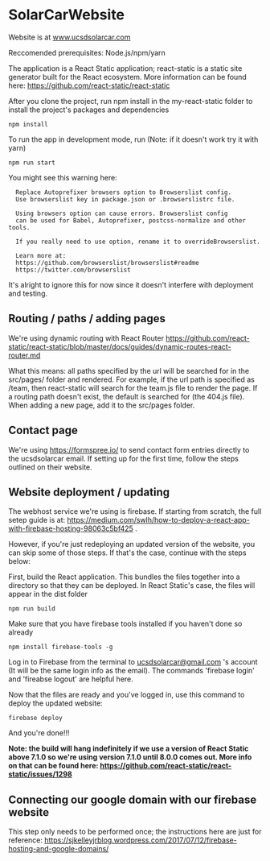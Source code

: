 # SolarCarWebsite

Website is at www.ucsdsolarcar.com

Reccomended prerequisites: Node.js/npm/yarn

The application is a React Static application; react-static is a static site generator built for the React ecosystem.
More information can be found here: https://github.com/react-static/react-static

After you clone the project, run npm install in the my-react-static folder to install the project's packages and dependencies

```
npm install
```

To run the app in development mode, run (Note: if it doesn't work try it with yarn)

```
npm run start
```

You might see this warning here:

```
  Replace Autoprefixer browsers option to Browserslist config.
  Use browserslist key in package.json or .browserslistrc file.

  Using browsers option can cause errors. Browserslist config
  can be used for Babel, Autoprefixer, postcss-normalize and other tools.

  If you really need to use option, rename it to overrideBrowserslist.

  Learn more at:
  https://github.com/browserslist/browserslist#readme
  https://twitter.com/browserslist
```

It's alright to ignore this for now since it doesn't interfere with deployment and testing.

## Routing / paths / adding pages

We're using dynamic routing with React Router
https://github.com/react-static/react-static/blob/master/docs/guides/dynamic-routes-react-router.md

What this means: all paths specified by the url will be searched for in the src/pages/ folder and rendered. For example, if the url path is specified as /team, then react-static will search for the team.js file to render the page. If a routing path doesn't exist, the default is searched for (the 404.js file). When adding a new page, add it to the src/pages folder.

## Contact page

We're using https://formspree.io/ to send contact form entries directly to the ucsdsolarcar email.
If setting up for the first time, follow the steps outlined on their website.

## Website deployment / updating

The webhost service we're using is firebase. If starting from scratch, the full setep guide is at: https://medium.com/swlh/how-to-deploy-a-react-app-with-firebase-hosting-98063c5bf425 .

However, if you're just redeploying an updated version of the website, you can skip some of those steps.
If that's the case, continue with the steps below:

First, build the React application. This bundles the files together into a directory so that they can be deployed.
In React Static's case, the files will appear in the dist folder

```
npm run build
```

Make sure that you have firebase tools installed if you haven't done so already

```
npm install firebase-tools -g
```

Log in to Firebase from the terminal to ucsdsolarcar@gmail.com 's account (It will be the same login info as the email). The commands 'firebase login' and 'fireabse logout'
are helpful here.

Now that the files are ready and you've logged in, use this command to deploy the updated website:

```
firebase deploy
```

And you're done!!!

**Note: the build will hang indefinitely if we use a version of React Static above 7.1.0 so we're using version 7.1.0 until 8.0.0 comes out. More info on that can be found here: https://github.com/react-static/react-static/issues/1298**

## Connecting our google domain with our firebase website

This step only needs to be performed once; the instructions here are just for reference:
https://sjkelleyjrblog.wordpress.com/2017/07/12/firebase-hosting-and-google-domains/
